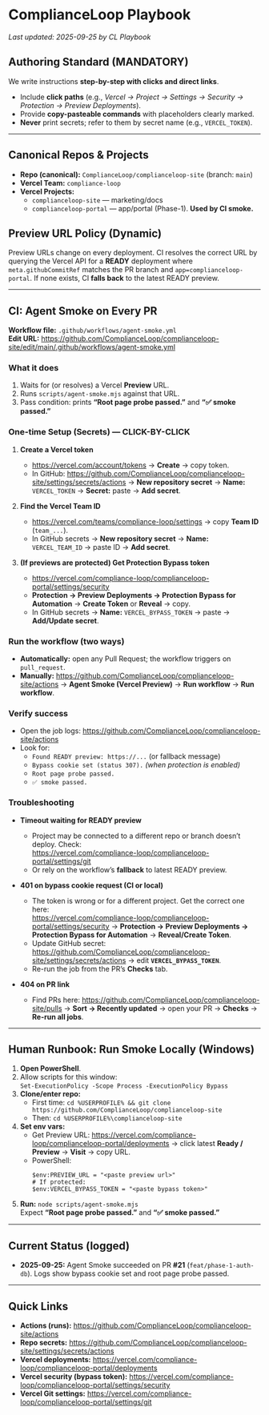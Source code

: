 # ComplianceLoop Playbook
_Last updated: 2025-09-25 by CL Playbook_

## Authoring Standard (MANDATORY)
We write instructions **step-by-step with clicks and direct links**.

- Include **click paths** (e.g., _Vercel → Project → Settings → Security → Protection → Preview Deployments_).
- Provide **copy-pasteable commands** with placeholders clearly marked.
- **Never** print secrets; refer to them by secret name (e.g., `VERCEL_TOKEN`).

---

## Canonical Repos & Projects
- **Repo (canonical):** `ComplianceLoop/complianceloop-site` (branch: `main`)
- **Vercel Team:** `compliance-loop`
- **Vercel Projects:**
  - `complianceloop-site` — marketing/docs
  - `complianceloop-portal` — app/portal (Phase-1). **Used by CI smoke.**

## Preview URL Policy (Dynamic)
Preview URLs change on every deployment. CI resolves the correct URL by querying the Vercel API for a **READY** deployment where `meta.githubCommitRef` matches the PR branch and `app=complianceloop-portal`. If none exists, CI **falls back** to the latest READY preview.

---

## CI: Agent Smoke on Every PR
**Workflow file:** `.github/workflows/agent-smoke.yml`  
**Edit URL:** https://github.com/ComplianceLoop/complianceloop-site/edit/main/.github/workflows/agent-smoke.yml

### What it does
1. Waits for (or resolves) a Vercel **Preview** URL.  
2. Runs `scripts/agent-smoke.mjs` against that URL.  
3. Pass condition: prints **“Root page probe passed.”** and **“✅ smoke passed.”**

### One-time Setup (Secrets) — CLICK-BY-CLICK
1. **Create a Vercel token**  
   - https://vercel.com/account/tokens → **Create** → copy token.  
   - In GitHub: https://github.com/ComplianceLoop/complianceloop-site/settings/secrets/actions → **New repository secret** → **Name:** `VERCEL_TOKEN` → **Secret:** paste → **Add secret**.

2. **Find the Vercel Team ID**  
   - https://vercel.com/teams/compliance-loop/settings → copy **Team ID** (`team_...`).  
   - In GitHub secrets → **New repository secret** → **Name:** `VERCEL_TEAM_ID` → paste ID → **Add secret**.

3. **(If previews are protected) Get Protection Bypass token**  
   - https://vercel.com/compliance-loop/complianceloop-portal/settings/security  
   - **Protection → Preview Deployments → Protection Bypass for Automation** → **Create Token** or **Reveal** → copy.  
   - In GitHub secrets → **Name:** `VERCEL_BYPASS_TOKEN` → paste → **Add/Update secret**.

### Run the workflow (two ways)
- **Automatically:** open any Pull Request; the workflow triggers on `pull_request`.  
- **Manually:** https://github.com/ComplianceLoop/complianceloop-site/actions → **Agent Smoke (Vercel Preview)** → **Run workflow** → **Run workflow**.

### Verify success
- Open the job logs: https://github.com/ComplianceLoop/complianceloop-site/actions  
- Look for:
  - `Found READY preview: https://...` (or fallback message)  
  - `Bypass cookie set (status 307).` *(when protection is enabled)*  
  - `Root page probe passed.`  
  - `✅ smoke passed.`

### Troubleshooting
- **Timeout waiting for READY preview**
  - Project may be connected to a different repo or branch doesn’t deploy. Check:  
    https://vercel.com/compliance-loop/complianceloop-portal/settings/git  
  - Or rely on the workflow’s **fallback** to latest READY preview.

- **401 on bypass cookie request (CI or local)**
  - The token is wrong or for a different project. Get the correct one here:  
    https://vercel.com/compliance-loop/complianceloop-portal/settings/security → **Protection → Preview Deployments → Protection Bypass for Automation** → **Reveal/Create Token**.  
  - Update GitHub secret: https://github.com/ComplianceLoop/complianceloop-site/settings/secrets/actions → edit **`VERCEL_BYPASS_TOKEN`**.  
  - Re-run the job from the PR’s **Checks** tab.

- **404 on PR link**
  - Find PRs here: https://github.com/ComplianceLoop/complianceloop-site/pulls → **Sort → Recently updated** → open your PR → **Checks** → **Re-run all jobs**.

---

## Human Runbook: Run Smoke Locally (Windows)
1. **Open PowerShell**.  
2. Allow scripts for this window:  
   `Set-ExecutionPolicy -Scope Process -ExecutionPolicy Bypass`
3. **Clone/enter repo:**  
   - First time: `cd %USERPROFILE% && git clone https://github.com/ComplianceLoop/complianceloop-site`  
   - Then: `cd %USERPROFILE%\complianceloop-site`
4. **Set env vars:**  
   - Get Preview URL: https://vercel.com/compliance-loop/complianceloop-portal/deployments → click latest **Ready / Preview** → **Visit** → copy URL.  
   - PowerShell:  
     ```
     $env:PREVIEW_URL = "<paste preview url>"
     # If protected:
     $env:VERCEL_BYPASS_TOKEN = "<paste bypass token>"
     ```
5. **Run:** `node scripts/agent-smoke.mjs`  
   Expect **“Root page probe passed.”** and **“✅ smoke passed.”**

---

## Current Status (logged)
- **2025-09-25:** Agent Smoke succeeded on PR **#21** (`feat/phase-1-auth-db`). Logs show bypass cookie set and root page probe passed.

---

## Quick Links
- **Actions (runs):** https://github.com/ComplianceLoop/complianceloop-site/actions  
- **Repo secrets:** https://github.com/ComplianceLoop/complianceloop-site/settings/secrets/actions  
- **Vercel deployments:** https://vercel.com/compliance-loop/complianceloop-portal/deployments  
- **Vercel security (bypass token):** https://vercel.com/compliance-loop/complianceloop-portal/settings/security  
- **Vercel Git settings:** https://vercel.com/compliance-loop/complianceloop-portal/settings/git
